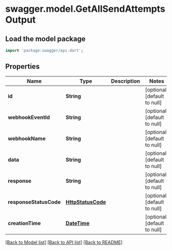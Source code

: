 # swagger.model.GetAllSendAttemptsOutput

## Load the model package
```dart
import 'package:swagger/api.dart';
```

## Properties
Name | Type | Description | Notes
------------ | ------------- | ------------- | -------------
**id** | **String** |  | [optional] [default to null]
**webhookEventId** | **String** |  | [optional] [default to null]
**webhookName** | **String** |  | [optional] [default to null]
**data** | **String** |  | [optional] [default to null]
**response** | **String** |  | [optional] [default to null]
**responseStatusCode** | [**HttpStatusCode**](HttpStatusCode.md) |  | [optional] [default to null]
**creationTime** | [**DateTime**](DateTime.md) |  | [optional] [default to null]

[[Back to Model list]](../README.md#documentation-for-models) [[Back to API list]](../README.md#documentation-for-api-endpoints) [[Back to README]](../README.md)


